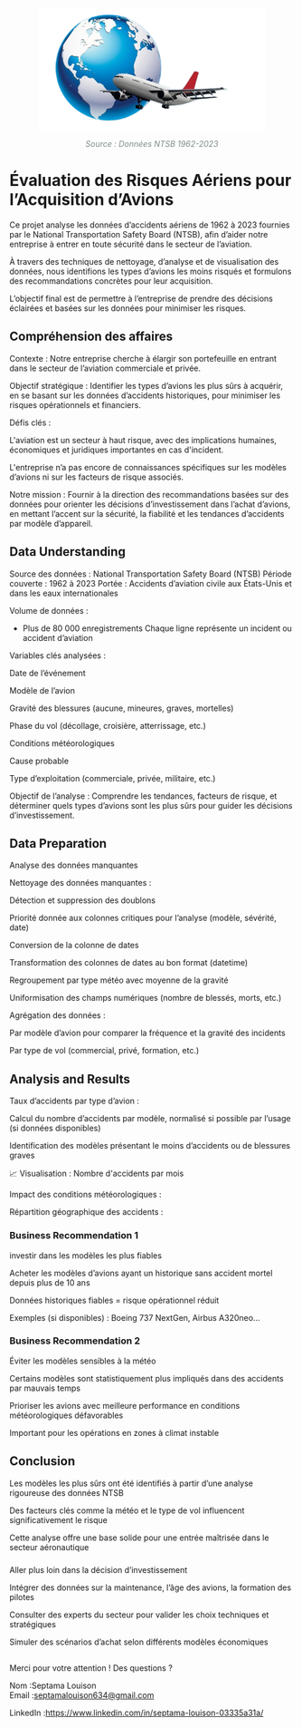<img src="Data/Images/Avion2.png" width="400" style="display: block; margin: 0 auto;">
<p style='text-align: center; font-style: italic; color: #7f8c8d;'>
    Source : Données NTSB 1962-2023
</p>

# Évaluation des Risques Aériens pour l’Acquisition d’Avions
Ce projet analyse les données d’accidents aériens de 1962 à 2023 fournies par le National Transportation Safety Board (NTSB), afin d’aider notre entreprise à entrer en toute sécurité dans le secteur de l’aviation.

À travers des techniques de nettoyage, d’analyse et de visualisation des données, nous identifions les types d’avions les moins risqués et formulons des recommandations concrètes pour leur acquisition.

L’objectif final est de permettre à l’entreprise de prendre des décisions éclairées et basées sur les données pour minimiser les risques.

## Compréhension des affaires

Contexte :
Notre entreprise cherche à élargir son portefeuille en entrant dans le secteur de l’aviation commerciale et privée.

Objectif stratégique :
Identifier les types d’avions les plus sûrs à acquérir, en se basant sur les données d’accidents historiques, pour minimiser les risques opérationnels et financiers.

Défis clés :

L'aviation est un secteur à haut risque, avec des implications humaines, économiques et juridiques importantes en cas d'incident.

L'entreprise n’a pas encore de connaissances spécifiques sur les modèles d’avions ni sur les facteurs de risque associés.

Notre mission :
Fournir à la direction des recommandations basées sur des données pour orienter les décisions d’investissement dans l’achat d’avions, en mettant l’accent sur la sécurité, la fiabilité et les tendances d’accidents par modèle d’appareil.

## Data Understanding
Source des données :
National Transportation Safety Board (NTSB)
Période couverte : 1962 à 2023
Portée : Accidents d’aviation civile aux États-Unis et dans les eaux internationales

Volume de données :
+ Plus de 80 000 enregistrements
Chaque ligne représente un incident ou accident d’aviation

Variables clés analysées :

Date de l’événement

Modèle de l’avion

Gravité des blessures (aucune, mineures, graves, mortelles)

Phase du vol (décollage, croisière, atterrissage, etc.)

Conditions météorologiques

Cause probable

Type d’exploitation (commerciale, privée, militaire, etc.)

Objectif de l’analyse :
Comprendre les tendances, facteurs de risque, et déterminer quels types d’avions sont les plus sûrs pour guider les décisions d’investissement.

## Data Preparation
 Analyse des données manquantes
 
Nettoyage des données manquantes :

Détection et suppression des doublons

Priorité donnée aux colonnes critiques pour l’analyse (modèle, sévérité, date)

Conversion de la colonne de dates

Transformation des colonnes de dates au bon format (datetime)

Regroupement par type météo avec moyenne de la gravité

Uniformisation des champs numériques (nombre de blessés, morts, etc.)

Agrégation des données :

Par modèle d’avion pour comparer la fréquence et la gravité des incidents

Par type de vol (commercial, privé, formation, etc.)

## Analysis and Results

Taux d’accidents par type d’avion :

Calcul du nombre d’accidents par modèle, normalisé si possible par l’usage (si données disponibles)

Identification des modèles présentant le moins d’accidents ou de blessures graves

📈 Visualisation : Nombre d'accidents par mois

Impact des conditions météorologiques :

Répartition géographique des accidents :



### Business Recommendation 1
investir dans les modèles les plus fiables

Acheter les modèles d’avions ayant un historique sans accident mortel depuis plus de 10 ans

Données historiques fiables = risque opérationnel réduit

Exemples (si disponibles) : Boeing 737 NextGen, Airbus A320neo...

### Business Recommendation 2
Éviter les modèles sensibles à la météo

Certains modèles sont statistiquement plus impliqués dans des accidents par mauvais temps

Prioriser les avions avec meilleure performance en conditions météorologiques défavorables

Important pour les opérations en zones à climat instable

## Conclusion
Les modèles les plus sûrs ont été identifiés à partir d’une analyse rigoureuse des données NTSB

Des facteurs clés comme la météo et le type de vol influencent significativement le risque

Cette analyse offre une base solide pour une entrée maîtrisée dans le secteur aéronautique

### 
Aller plus loin dans la décision d’investissement

Intégrer des données sur la maintenance, l’âge des avions, la formation des pilotes

Consulter des experts du secteur pour valider les choix techniques et stratégiques

Simuler des scénarios d’achat selon différents modèles économiques

##
Merci pour votre attention !
Des questions ?

Nom :Septama Louison  
Email :septamalouison634@gmail.com

LinkedIn :https://www.linkedin.com/in/septama-louison-03335a31a/
